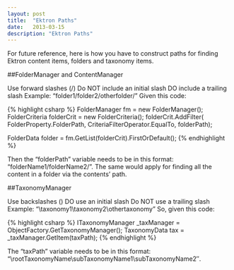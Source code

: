 ```yaml
---
layout: post
title:  "Ektron Paths"
date:   2013-03-15
description: "Ektron Paths"
---
```

For future reference, here is how you have to construct paths for finding Ektron content items, folders and taxonomy items.

##FolderManager and ContentManager

Use forward slashes (/)
Do NOT include an initial slash
DO include a trailing slash
Example: “folder1/folder2/otherfolder/”
Given this code:

{% highlight csharp %}
FolderManager fm = new FolderManager();
FolderCriteria folderCrit = new FolderCriteria();
folderCrit.AddFilter(
FolderProperty.FolderPath,
CriteriaFilterOperator.EqualTo,
folderPath);

FolderData folder = fm.GetList(folderCrit).FirstOrDefault();
{% endhighlight %}

Then the “folderPath” variable needs to be in this format: “folderName1/folderName2/”.  The same would apply for finding all the content in a folder via the contents’ path.

##TaxonomyManager

Use backslashes (\)
DO use an initial slash
Do NOT use a trailing slash
Example: “\taxonomy1\taxonomy2\othertaxonomy”
So, given this code:

{% highlight csharp %}
ITaxonomyManager _taxManager = ObjectFactory.GetTaxonomyManager();
TaxonomyData tax = _taxManager.GetItem(taxPath);
{% endhighlight %}

The “taxPath” variable needs to be in this format: “\rootTaxonomyName\subTaxonomyName1\subTaxonomyName2″.
